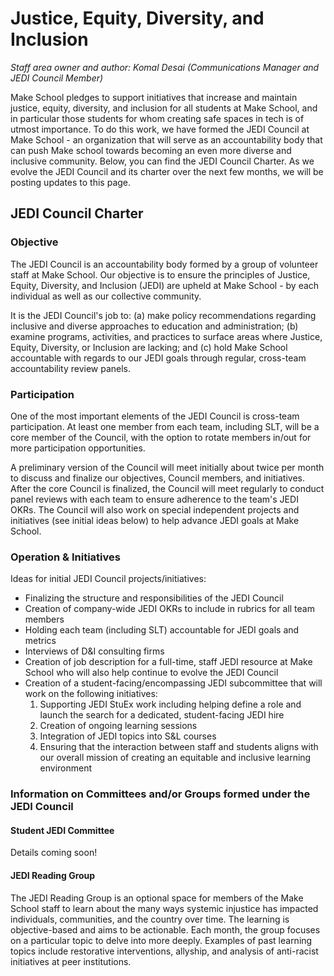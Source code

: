 # Justice, Equity, Diversity, and Inclusion

*Staff area owner and author: Komal Desai (Communications Manager and JEDI Council Member)*

Make School pledges to support initiatives that increase and maintain justice, equity, diversity, and inclusion for all students at Make School, and in particular those students for whom creating safe spaces in tech is of utmost importance. To do this work, we have formed the JEDI Council at Make School - an organization that will serve as an accountability body that can push Make school towards becoming an even more diverse and inclusive community. Below, you can find the JEDI Council Charter. As we evolve the JEDI Council and its charter over the next few months, we will be posting updates to this page.

## JEDI Council Charter

### Objective

The JEDI Council is an accountability body formed by a group of volunteer staff at Make School. Our objective is to ensure the principles of Justice, Equity, Diversity, and Inclusion (JEDI) are upheld at Make School - by each individual as well as our collective community.

It is the JEDI Council's job to: (a) make policy recommendations regarding inclusive and diverse approaches to education and administration; (b) examine programs, activities, and practices to surface areas where Justice, Equity, Diversity, or Inclusion are lacking; and (c) hold Make School accountable with regards to our JEDI goals through regular, cross-team accountability review panels.


### Participation

One of the most important elements of the JEDI Council is cross-team participation. At least one member from each team, including SLT, will be a core member of the Council, with the option to rotate members in/out for more participation opportunities.

A preliminary version of the Council will meet initially about twice per month to discuss and finalize our objectives, Council members, and initiatives. After the core Council is finalized, the Council will meet regularly to conduct panel reviews with each team to ensure adherence to the team's JEDI OKRs. The Council will also work on special independent projects and initiatives (see initial ideas below) to help advance JEDI goals at Make School.


### Operation & Initiatives

Ideas for initial JEDI Council projects/initiatives:
* Finalizing the structure and responsibilities of the JEDI Council
* Creation of company-wide JEDI OKRs to include in rubrics for all team members
* Holding each team (including SLT) accountable for JEDI goals and metrics
* Interviews of D&I consulting firms 
* Creation of job description for a full-time, staff JEDI resource at Make School who will also help continue to evolve the JEDI Council
* Creation of a student-facing/encompassing JEDI subcommittee that will work on the following initiatives:
  1.  Supporting JEDI StuEx work including helping define a role and launch the search for a dedicated, student-facing JEDI hire
  2.  Creation of ongoing learning sessions
  3.  Integration of JEDI topics into S&L courses
  4.  Ensuring that the interaction between staff and students aligns with our overall mission of creating an equitable and inclusive learning environment


### Information on Committees and/or Groups formed under the JEDI Council

#### Student JEDI Committee
Details coming soon!

#### JEDI Reading Group
The JEDI Reading Group is an optional space for members of the Make School staff to learn about the many ways systemic injustice has impacted individuals, communities, and the country over time. The learning is objective-based and aims to be actionable. Each month, the group focuses on a particular topic to delve into more deeply. Examples of past learning topics include restorative interventions, allyship, and analysis of anti-racist initiatives at peer institutions.
